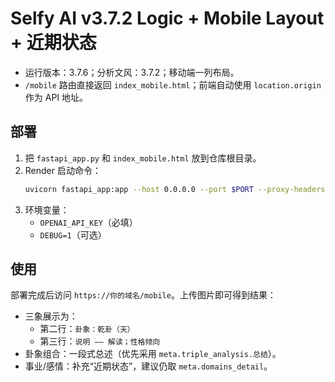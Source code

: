 # Selfy AI v3.7.2 Logic + Mobile Layout + 近期状态

- 运行版本：3.7.6；分析文风：3.7.2；移动端一列布局。
- `/mobile` 路由直接返回 `index_mobile.html`；前端自动使用 `location.origin` 作为 API 地址。

## 部署
1. 把 `fastapi_app.py` 和 `index_mobile.html` 放到仓库根目录。
2. Render 启动命令：
   ```bash
   uvicorn fastapi_app:app --host 0.0.0.0 --port $PORT --proxy-headers
   ```
3. 环境变量：
   - `OPENAI_API_KEY`（必填）
   - `DEBUG=1`（可选）

## 使用
部署完成后访问 `https://你的域名/mobile`。上传图片即可得到结果：
- 三象展示为：
  - 第二行：`卦象：乾卦（天）`
  - 第三行：`说明 —— 解读；性格倾向`
- 卦象组合：一段式总述（优先采用 `meta.triple_analysis.总结`）。
- 事业/感情：补充“近期状态”，建议仍取 `meta.domains_detail`。
